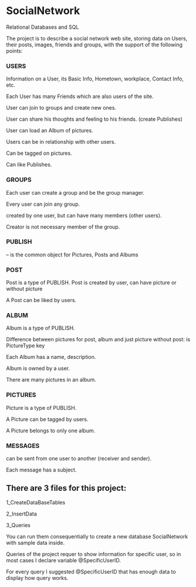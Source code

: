 # SocialNetwork

Relational Databases and SQL

The project is to describe a social network web site, storing data on Users, their posts, images, friends and groups, with the support of the following points:

### USERS 
Information on a User, its Basic Info, Hometown, workplace, Contact Info, etc.

Each User has many Friends which are also users of the site.

User can join to groups and create new ones.

User can share his thoughts and feeling to his friends. (create Publishes)

User can load an Album of pictures.

Users can be in relationship with other users.

Can be tagged on pictures.

Can like Publishes.


### GROUPS 
Each user can create a group and be the group manager.

Every user can join any group.

created by one user, but can have many members (other users).

Creator is not necessary member of the group. 


### PUBLISH 
– is the common object for Pictures, Posts and Albums

### POST 
Post is a type of PUBLISH. Post is created by user, can have picture or without picture

A Post can be liked by users.


### ALBUM
Album is a type of PUBLISH. 

Difference between pictures for post, album and just picture without post: is PictureType key

Each Album has a name, description.

Album is owned by a user.

There are many pictures in an album.

### PICTURES
Picture is a type of PUBLISH. 

A Picture can be tagged by users.

A Picture belongs to only one album.

### MESSAGES 
can be sent from one user to another (receiver and sender).

Each message has a subject.



## There are 3 files for this project: 

1_CreateDataBaseTables

2_InsertData

3_Queries

You can run them consequentially to create a new database SocialNetwork with sample data inside. 

Queries of the project requer to show information for specific user, so in most cases I declare variable  @SpecificUserID.

For every query I suggested @SpecificUserID that has enough data to display how query works.
